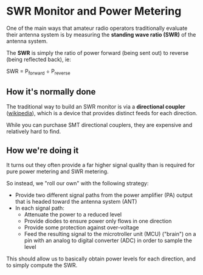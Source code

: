 # SWR Monitor and Power Metering

One of the main ways that amateur radio operators traditionally evaluate their antenna system is by measuring the __standing wave ratio (SWR)__ of the antenna system.

The __SWR__ is simply the ratio of power forward (being sent out) to reverse (being reflected back), ie:

SWR = P<sub>forward</sub> ÷ P<sub>reverse</sub>

## How it's normally done

The traditional way to build an SWR monitor is via a __directional coupler__ ([wikipedia](https://en.wikipedia.org/wiki/Power_dividers_and_directional_couplers)), which is a device that provides distinct feeds for each direction.

While you can purchase SMT directional couplers, they are expensive and relatively hard to find.

## How we're doing it

It turns out they often provide a far higher signal quality than is required for pure power metering and SWR metering.

So instead, we "roll our own" with the following strategy:

 * Provide two different signal paths from the power amplifier (PA) output that is headed toward the antenna system (ANT)
 * In each signal path:
   * Attenuate the power to a reduced level
   * Provide diodes to ensure power only flows in one direction
   * Provide some protection against over-voltage
   * Feed the resulting signal to the microtroller unit (MCU) ("brain") on a pin with an analog to digital converter (ADC) in order to sample the level

This should allow us to basically obtain power levels for each direction, and to simply compute the SWR.
